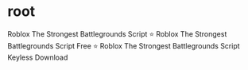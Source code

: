 # root
Roblox The Strongest Battlegrounds Script ⭐️ Roblox The Strongest Battlegrounds Script Free ⭐️ Roblox The Strongest Battlegrounds Script Keyless Download
